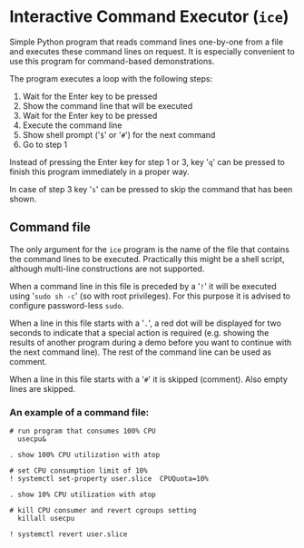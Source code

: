 # Interactive Command Executor (`ice`)

Simple Python program that reads command lines one-by-one from a file and executes these command lines on request. It is especially convenient to use this program for command-based demonstrations.

The program executes a loop with the following steps:

1. Wait for the Enter key to be pressed
2. Show the command line that will be executed
3. Wait for the Enter key to be pressed
4. Execute the command line
5. Show shell prompt ('`$`' or '`#`') for the next command
6. Go to step 1

Instead of pressing the Enter key for step 1 or 3, key '`q`' can be pressed to finish this program immediately in a proper way.

In case of step 3 key '`s`' can be pressed to skip the command that has been shown.

## Command file

The only argument for the `ice` program is the name of the file that contains the command lines to be executed. Practically this might be a shell script, although multi-line constructions are not supported.

When a command line in this file is preceded by a '`!`' it will be executed using '`sudo sh -c`' (so with root privileges). For this purpose it is advised to configure password-less `sudo`.

When a line in this file starts with a '`.`', a red dot will be displayed for two seconds to indicate that a special action is required (e.g. showing the results of another program during a demo before you want to continue with the next command line). The rest of the command line can be used as comment.

When a line in this file starts with a '`#`' it is skipped (comment). Also empty lines are skipped.

### An example of a command file:

`# run program that consumes 100% CPU`  
`  usecpu&`  
  
`. show 100% CPU utilization with atop`  
  
`# set CPU consumption limit of 10%`  
`! systemctl set-property user.slice  CPUQuota=10%`  
  
`. show 10% CPU utilization with atop`   
  
`# kill CPU consumer and revert cgroups setting`  
`  killall usecpu`  
  
`! systemctl revert user.slice`  
